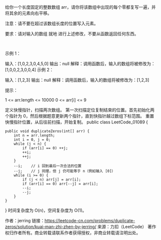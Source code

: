 给你一个长度固定的整数数组 arr，请你将该数组中出现的每个零都复写一遍，并将其余的元素向右平移。

注意：请不要在超过该数组长度的位置写入元素。

要求：请对输入的数组 就地 进行上述修改，不要从函数返回任何东西。

 

示例 1：

输入：[1,0,2,3,0,4,5,0]
输出：null
解释：调用函数后，输入的数组将被修改为：[1,0,0,2,3,0,0,4]
示例 2：

输入：[1,2,3]
输出：null
解释：调用函数后，输入的数组将被修改为：[1,2,3]
 

提示：

1 <= arr.length <= 10000
0 <= arr[i] <= 9


定义快慢指针，扫描两次数组。
第一次扫描定位复制结束的位置。首先初始化两个指针为 0，然后根据题意更新两个指针，直到快指针越过数组下标范围。
重置快慢指针位置，从后往前扫描，开始复制。
public class LeetCode_01089 {

    public void duplicateZeros(int[] arr) {
        int n = arr.length;
        int i = 0, j = 0;
        while (j < n) {
            if (arr[i] == 0) ++j;
            ++i;
            ++j;
        }
        --i;    // i 回到最后一次合法的位置
        --j;    // j 同理，但 j 仍可能等于 n（例如输入 [0]）
        while (i >= 0) {
            if (j < n) arr[j] = arr[i];
            if (arr[i] == 0) arr[--j] = arr[i];
            --i;
            --j;
        }
    }
}
时间复杂度为 O(n)，空间复杂度为 O(1)。

作者：jerring
链接：https://leetcode-cn.com/problems/duplicate-zeros/solution/kuai-man-zhi-zhen-by-jerring/
来源：力扣（LeetCode）
著作权归作者所有。商业转载请联系作者获得授权，非商业转载请注明出处。